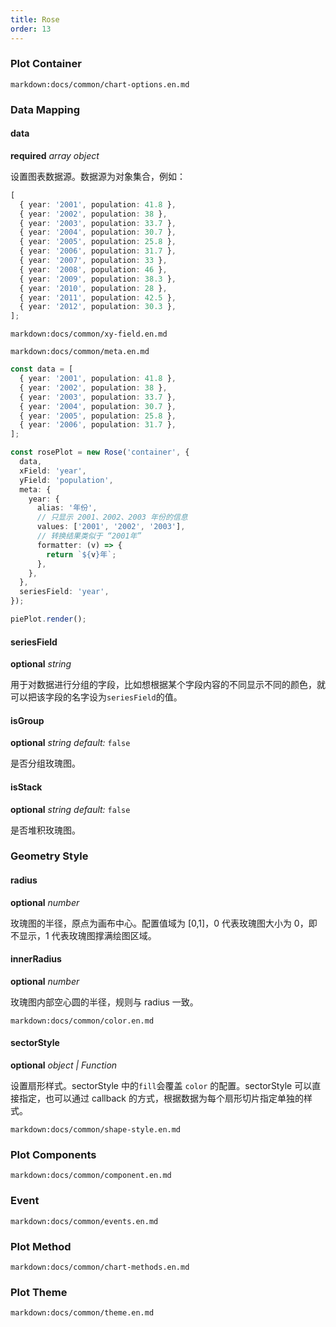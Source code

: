 ```yaml
---
title: Rose
order: 13
---
```


### Plot Container

`markdown:docs/common/chart-options.en.md`

### Data Mapping

#### data

<description>**required** _array object_</description>

设置图表数据源。数据源为对象集合，例如：

```ts
[
  { year: '2001', population: 41.8 },
  { year: '2002', population: 38 },
  { year: '2003', population: 33.7 },
  { year: '2004', population: 30.7 },
  { year: '2005', population: 25.8 },
  { year: '2006', population: 31.7 },
  { year: '2007', population: 33 },
  { year: '2008', population: 46 },
  { year: '2009', population: 38.3 },
  { year: '2010', population: 28 },
  { year: '2011', population: 42.5 },
  { year: '2012', population: 30.3 },
];
```

`markdown:docs/common/xy-field.en.md`

`markdown:docs/common/meta.en.md`

```ts
const data = [
  { year: '2001', population: 41.8 },
  { year: '2002', population: 38 },
  { year: '2003', population: 33.7 },
  { year: '2004', population: 30.7 },
  { year: '2005', population: 25.8 },
  { year: '2006', population: 31.7 },
];

const rosePlot = new Rose('container', {
  data,
  xField: 'year',
  yField: 'population',
  meta: {
    year: {
      alias: '年份',
      // 只显示 2001、2002、2003 年份的信息
      values: ['2001', '2002', '2003'],
      // 转换结果类似于 “2001年”
      formatter: (v) => {
        return `${v}年`;
      },
    },
  },
  seriesField: 'year',
});

piePlot.render();
```

#### seriesField 

<description>**optional** _string_</description>

用于对数据进行分组的字段，比如想根据某个字段内容的不同显示不同的颜色，就可以把该字段的名字设为`seriesField`的值。

#### isGroup

<description>**optional** _string_ _default:_ `false`</description>

是否分组玫瑰图。

#### isStack

<description>**optional** _string_ _default:_ `false`</description>

是否堆积玫瑰图。

### Geometry Style

#### radius 

<description>**optional** _number_</description>

玫瑰图的半径，原点为画布中心。配置值域为 [0,1]，0 代表玫瑰图大小为 0，即不显示，1 代表玫瑰图撑满绘图区域。

#### innerRadius 

<description>**optional** _number_</description>

玫瑰图内部空心圆的半径，规则与 radius 一致。

`markdown:docs/common/color.en.md`

#### sectorStyle 

<description>**optional** _object | Function_</description>

设置扇形样式。sectorStyle 中的`fill`会覆盖 `color` 的配置。sectorStyle 可以直接指定，也可以通过 callback 的方式，根据数据为每个扇形切片指定单独的样式。

`markdown:docs/common/shape-style.en.md`

### Plot Components

`markdown:docs/common/component.en.md`

### Event

`markdown:docs/common/events.en.md`

### Plot Method

`markdown:docs/common/chart-methods.en.md`

### Plot Theme

`markdown:docs/common/theme.en.md`
